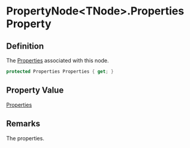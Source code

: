 # PropertyNode&lt;TNode&gt;.Properties Property
## Definition

The [Properties](MrKWatkins.Ast.Properties.md) associated with this node.

```c#
protected Properties Properties { get; }
```

## Property Value

[Properties](MrKWatkins.Ast.Properties.md)
## Remarks

The properties.
